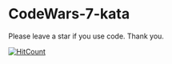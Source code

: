 # CodeWars-7-kata
Please leave a star if you use code. Thank you.

[![HitCount](http://hits.dwyl.io/Automedon/CodeWars-7-kyu-Soluitions.svg)](http://hits.dwyl.io/Automedon/CodeWars-7-kyu-Soluitions)
